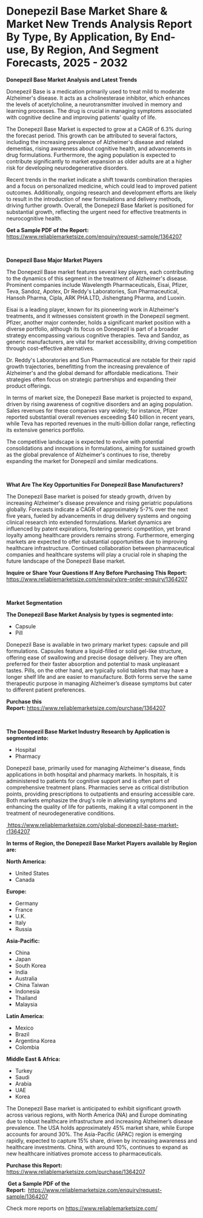 <p><h1>Donepezil Base Market Share & Market New Trends Analysis Report By Type, By Application, By End-use, By Region, And Segment Forecasts, 2025 - 2032</h1></p><p><strong>Donepezil Base Market Analysis and Latest Trends</strong></p>
<p><p>Donepezil Base is a medication primarily used to treat mild to moderate Alzheimer's disease. It acts as a cholinesterase inhibitor, which enhances the levels of acetylcholine, a neurotransmitter involved in memory and learning processes. The drug is crucial in managing symptoms associated with cognitive decline and improving patients' quality of life.</p><p>The Donepezil Base Market is expected to grow at a CAGR of 6.3% during the forecast period. This growth can be attributed to several factors, including the increasing prevalence of Alzheimer's disease and related dementias, rising awareness about cognitive health, and advancements in drug formulations. Furthermore, the aging population is expected to contribute significantly to market expansion as older adults are at a higher risk for developing neurodegenerative disorders.</p><p>Recent trends in the market indicate a shift towards combination therapies and a focus on personalized medicine, which could lead to improved patient outcomes. Additionally, ongoing research and development efforts are likely to result in the introduction of new formulations and delivery methods, driving further growth. Overall, the Donepezil Base Market is positioned for substantial growth, reflecting the urgent need for effective treatments in neurocognitive health.</p></p>
<p><strong>Get a Sample PDF of the Report:&nbsp;</strong> <a href="https://www.reliablemarketsize.com/enquiry/request-sample/1364207?utm_campaign=2180&utm_medium=2&utm_source=Github&utm_content=ia&utm_term=08032025&utm_id=donepezil-base">https://www.reliablemarketsize.com/enquiry/request-sample/1364207</a></p>
<p>&nbsp;</p>
<p><strong>Donepezil Base Major Market Players</strong></p>
<p><p>The Donepezil Base market features several key players, each contributing to the dynamics of this segment in the treatment of Alzheimer's disease. Prominent companies include Wavelength Pharmaceuticals, Eisai, Pfizer, Teva, Sandoz, Apotex, Dr Reddy's Laboratories, Sun Pharmaceutical, Hansoh Pharma, Cipla, ARK PHA.LTD, Jishengtang Pharma, and Luoxin.</p><p>Eisai is a leading player, known for its pioneering work in Alzheimer's treatments, and it witnesses consistent growth in the Donepezil segment. Pfizer, another major contender, holds a significant market position with a diverse portfolio, although its focus on Donepezil is part of a broader strategy encompassing various cognitive therapies. Teva and Sandoz, as generic manufacturers, are vital for market accessibility, driving competition through cost-effective alternatives.</p><p>Dr. Reddy's Laboratories and Sun Pharmaceutical are notable for their rapid growth trajectories, benefitting from the increasing prevalence of Alzheimer's and the global demand for affordable medications. Their strategies often focus on strategic partnerships and expanding their product offerings.</p><p>In terms of market size, the Donepezil Base market is projected to expand, driven by rising awareness of cognitive disorders and an aging population. Sales revenues for these companies vary widely; for instance, Pfizer reported substantial overall revenues exceeding $40 billion in recent years, while Teva has reported revenues in the multi-billion dollar range, reflecting its extensive generics portfolio.</p><p>The competitive landscape is expected to evolve with potential consolidations and innovations in formulations, aiming for sustained growth as the global prevalence of Alzheimer's continues to rise, thereby expanding the market for Donepezil and similar medications.</p></p>
<p>&nbsp;</p>
<p><strong>What Are The Key Opportunities For Donepezil Base Manufacturers?</strong></p>
<p><p>The Donepezil Base market is poised for steady growth, driven by increasing Alzheimer's disease prevalence and rising geriatric populations globally. Forecasts indicate a CAGR of approximately 5-7% over the next five years, fueled by advancements in drug delivery systems and ongoing clinical research into extended formulations. Market dynamics are influenced by patent expirations, fostering generic competition, yet brand loyalty among healthcare providers remains strong. Furthermore, emerging markets are expected to offer substantial opportunities due to improving healthcare infrastructure. Continued collaboration between pharmaceutical companies and healthcare systems will play a crucial role in shaping the future landscape of the Donepezil Base market.</p></p>
<p><strong>Inquire or Share Your Questions If Any Before Purchasing This Report:</strong> <a href="https://www.reliablemarketsize.com/enquiry/pre-order-enquiry/1364207?utm_campaign=2180&utm_medium=2&utm_source=Github&utm_content=ia&utm_term=08032025&utm_id=donepezil-base">https://www.reliablemarketsize.com/enquiry/pre-order-enquiry/1364207</a></p>
<p>&nbsp;</p>
<p><strong>Market Segmentation</strong></p>
<p><strong>The Donepezil Base Market Analysis by types is segmented into:</strong></p>
<p><ul><li>Capsule</li><li>Pill</li></ul></p>
<p><p>Donepezil Base is available in two primary market types: capsule and pill formulations. Capsules feature a liquid-filled or solid gel-like structure, offering ease of swallowing and precise dosage delivery. They are often preferred for their faster absorption and potential to mask unpleasant tastes. Pills, on the other hand, are typically solid tablets that may have a longer shelf life and are easier to manufacture. Both forms serve the same therapeutic purpose in managing Alzheimer’s disease symptoms but cater to different patient preferences.</p></p>
<p><strong>Purchase this Report:&nbsp;</strong><a href="https://www.reliablemarketsize.com/purchase/1364207?utm_campaign=2180&utm_medium=2&utm_source=Github&utm_content=ia&utm_term=08032025&utm_id=donepezil-base">https://www.reliablemarketsize.com/purchase/1364207</a></p>
<p>&nbsp;</p>
<p><strong>The Donepezil Base Market Industry Research by Application is segmented into:</strong></p>
<p><ul><li>Hospital</li><li>Pharmacy</li></ul></p>
<p><p>Donepezil base, primarily used for managing Alzheimer's disease, finds applications in both hospital and pharmacy markets. In hospitals, it is administered to patients for cognitive support and is often part of comprehensive treatment plans. Pharmacies serve as critical distribution points, providing prescriptions to outpatients and ensuring accessible care. Both markets emphasize the drug's role in alleviating symptoms and enhancing the quality of life for patients, making it a vital component in the treatment of neurodegenerative conditions.</p></p>
<p><a href="https://www.reliablemarketsize.com/global-donepezil-base-market-r1364207?utm_campaign=2180&utm_medium=2&utm_source=Github&utm_content=ia&utm_term=08032025&utm_id=donepezil-base">&nbsp;https://www.reliablemarketsize.com/global-donepezil-base-market-r1364207</a></p>
<p><strong>In terms of Region, the Donepezil Base Market Players available by Region are:</strong></p>
<p>
    <p> <strong> North America: </strong>
        <ul>
            <li>United States</li>
            <li>Canada</li>
        </ul>
        </p> 
    <p> <strong> Europe: </strong>
        <ul>
            <li>Germany</li>
            <li>France</li>
            <li>U.K.</li>
            <li>Italy</li>
            <li>Russia</li>
        </ul>
        </p> 
    <p> <strong> Asia-Pacific: </strong>
        <ul>
            <li>China</li>
            <li>Japan</li>
            <li>South Korea</li>
            <li>India</li>
            <li>Australia</li>
            <li>China Taiwan</li>
            <li>Indonesia</li>
            <li>Thailand</li>
            <li>Malaysia</li>
        </ul>
        </p> 
    <p> <strong> Latin America: </strong>
        <ul>
            <li>Mexico</li>
            <li>Brazil</li>
            <li>Argentina Korea</li>
            <li>Colombia</li>
        </ul>
        </p> 
    <p> <strong> Middle East & Africa: </strong>
        <ul>
            <li>Turkey</li>
            <li>Saudi</li>
            <li>Arabia</li>
            <li>UAE</li>
            <li>Korea</li>
        </ul>
    </p>
    </p>
<p><p>The Donepezil Base market is anticipated to exhibit significant growth across various regions, with North America (NA) and Europe dominating due to robust healthcare infrastructure and increasing Alzheimer’s disease prevalence. The USA holds approximately 45% market share, while Europe accounts for around 30%. The Asia-Pacific (APAC) region is emerging rapidly, expected to capture 15% share, driven by increasing awareness and healthcare investments. China, with around 10%, continues to expand as new healthcare initiatives promote access to pharmaceuticals.</p></p>
<p><strong>Purchase this Report: </strong><a href="https://www.reliablemarketsize.com/purchase/1364207?utm_campaign=2180&utm_medium=2&utm_source=Github&utm_content=ia&utm_term=08032025&utm_id=donepezil-base">https://www.reliablemarketsize.com/purchase/1364207</a></p>
<p>&nbsp;<strong>Get a Sample PDF of the Report:&nbsp;&nbsp;</strong><a href="https://www.reliablemarketsize.com/enquiry/request-sample/1364207?utm_campaign=2180&utm_medium=2&utm_source=Github&utm_content=ia&utm_term=08032025&utm_id=donepezil-base">https://www.reliablemarketsize.com/enquiry/request-sample/1364207</a></p>
<p><strong></strong></p>
<p>Check more reports on <a href="https://www.reliablemarketsize.com/?utm_campaign=2180&utm_medium=2&utm_source=Github&utm_content=ia&utm_term=08032025&utm_id=donepezil-base">https://www.reliablemarketsize.com/</a></p>